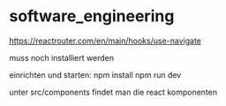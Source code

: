 # software_engineering

https://reactrouter.com/en/main/hooks/use-navigate

muss noch installiert werden

einrichten und starten:
npm install
npm run dev

unter src/components findet man die react komponenten